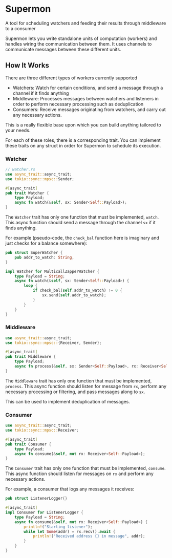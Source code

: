 # Supermon
A tool for scheduling watchers and feeding their results through middleware to a consumer

Supermon lets you write standalone units of computation (workers) and handles wiring the communication between them.
It uses channels to communicate messages between these different units.

## How It Works

There are three different types of workers currently supported

- Watchers: Watch for certain conditions, and send a message through a channel if it finds anything
- Middleware: Processes messages between watchers and listeners in order to perform necessary processing such as deduplication
- Consumers: Receive messages originating from watchers, and carry out any necessary actions.

This is a really flexible base upon which you can build anything tailored to your needs.

For each of these roles, there is a corresponding trait. You can implement these traits on any struct in order for Supermon to schedule its execution.

### Watcher

``` rust
// watcher.rs
use async_trait::async_trait;
use tokio::sync::mpsc::Sender;

#[async_trait]
pub trait Watcher {
    type Payload;
    async fn watch(&self, sx: Sender<Self::Payload>);
}
```

The `Watcher` trait has only one function that must be implemented, `watch`. This async function should send a message through the channel `sx` if it finds anything.

For example (pseudo-code, the `check_bal` function here is imaginary and just checks for a balance somewhere):

``` rust
pub struct SuperWatcher {
    pub addr_to_watch: String,
}

impl Watcher for MulticallZapperWatcher {
    type Payload = String;
    async fn watch(&self, sx: Sender<Self::Payload>) {
        loop {
            if check_bal(self.addr_to_watch) != 0 {
                sx.send(self.addr_to_watch);
            }
        }
    }
}
```

### Middleware

``` rust
use async_trait::async_trait;
use tokio::sync::mpsc::{Receiver, Sender};

#[async_trait]
pub trait Middleware {
    type Payload;
    async fn process(&self, sx: Sender<Self::Payload>, rx: Receiver<Self::Payload>);
}
```

The `Middleware` trait has only one function that must be implemented, `process`. This async function should listen for message from `rx`, perform any necessary processing or filtering, and pass messages along to `sx`.

This can be used to implement deduplication of messages.

### Consumer

``` rust
use async_trait::async_trait;
use tokio::sync::mpsc::Receiver;

#[async_trait]
pub trait Consumer {
    type Payload;
    async fn consume(&self, mut rx: Receiver<Self::Payload>);
}

```

The `Consumer` trait has only one function that must be implemented, `consume`. This async function should listen for messages on `rx` and perform any necessary actions.

For example, a consumer that logs any messages it receives:

``` rust
pub struct ListenerLogger{}

#[async_trait]
impl Consumer for ListenerLogger {
    type Payload = String;
    async fn consume(&self, mut rx: Receiver<Self::Payload>) {
        println!("Starting listener");
        while let Some(addr) = rx.recv().await {
            println!("Received address {} in message", addr);
        }
    }
}
```

